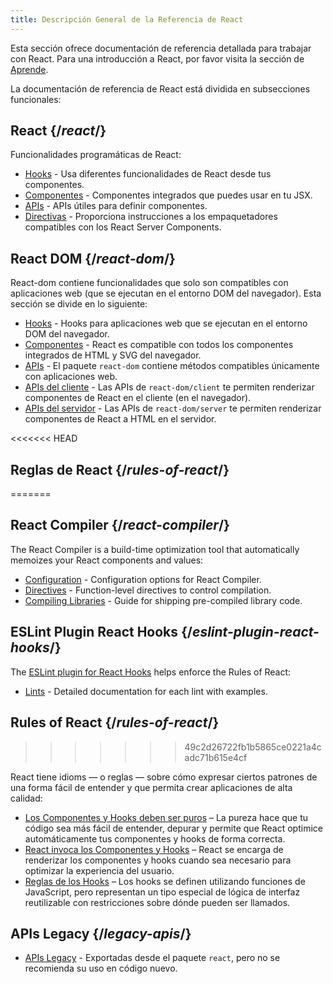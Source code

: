 ```yaml
---
title: Descripción General de la Referencia de React
---
```


<Intro>

Esta sección ofrece documentación de referencia detallada para trabajar con React. Para una introducción a React, por favor visita la sección de [Aprende](/learn).

</Intro>

La documentación de referencia de React está dividida en subsecciones funcionales:

## React {/*react*/}

Funcionalidades programáticas de React:

* [Hooks](/reference/react/hooks) - Usa diferentes funcionalidades de React desde tus componentes.
* [Componentes](/reference/react/components) - Componentes integrados que puedes usar en tu JSX.
* [APIs](/reference/react/apis) - APIs útiles para definir componentes.
* [Directivas](/reference/rsc/directives) - Proporciona instrucciones a los empaquetadores compatibles con los React Server Components.

## React DOM {/*react-dom*/}

React-dom contiene funcionalidades que solo son compatibles con aplicaciones web (que se ejecutan en el entorno DOM del navegador). Esta sección se divide en lo siguiente:

* [Hooks](/reference/react-dom/hooks) - Hooks para aplicaciones web que se ejecutan en el entorno DOM del navegador.
* [Componentes](/reference/react-dom/components) - React es compatible con todos los componentes integrados de HTML y SVG del navegador.
* [APIs](/reference/react-dom) - El paquete `react-dom` contiene métodos compatibles únicamente con aplicaciones web.
* [APIs del cliente](/reference/react-dom/client) - Las APIs de `react-dom/client` te permiten renderizar componentes de React en el cliente (en el navegador).
* [APIs del servidor](/reference/react-dom/server) - Las APIs de `react-dom/server` te permiten renderizar componentes de React a HTML en el servidor.

<<<<<<< HEAD
## Reglas de React {/*rules-of-react*/}
=======
## React Compiler {/*react-compiler*/}

The React Compiler is a build-time optimization tool that automatically memoizes your React components and values:

* [Configuration](/reference/react-compiler/configuration) - Configuration options for React Compiler.
* [Directives](/reference/react-compiler/directives) - Function-level directives to control compilation.
* [Compiling Libraries](/reference/react-compiler/compiling-libraries) - Guide for shipping pre-compiled library code.

## ESLint Plugin React Hooks {/*eslint-plugin-react-hooks*/}

The [ESLint plugin for React Hooks](/reference/eslint-plugin-react-hooks) helps enforce the Rules of React:

* [Lints](/reference/eslint-plugin-react-hooks) - Detailed documentation for each lint with examples.

## Rules of React {/*rules-of-react*/}
>>>>>>> 49c2d26722fb1b5865ce0221a4cadc71b615e4cf

React tiene idioms — o reglas — sobre cómo expresar ciertos patrones de una forma fácil de entender y que permita crear aplicaciones de alta calidad:

* [Los Componentes y Hooks deben ser puros](/reference/rules/components-and-hooks-must-be-pure) – La pureza hace que tu código sea más fácil de entender, depurar y permite que React optimice automáticamente tus componentes y hooks de forma correcta.
* [React invoca los Componentes y Hooks](/reference/rules/react-calls-components-and-hooks) – React se encarga de renderizar los componentes y hooks cuando sea necesario para optimizar la experiencia del usuario.
* [Reglas de los Hooks](/reference/rules/rules-of-hooks) – Los hooks se definen utilizando funciones de JavaScript, pero representan un tipo especial de lógica de interfaz reutilizable con restricciones sobre dónde pueden ser llamados.

## APIs Legacy {/*legacy-apis*/}

* [APIs Legacy](/reference/react/legacy) - Exportadas desde el paquete `react`, pero no se recomienda su uso en código nuevo.
